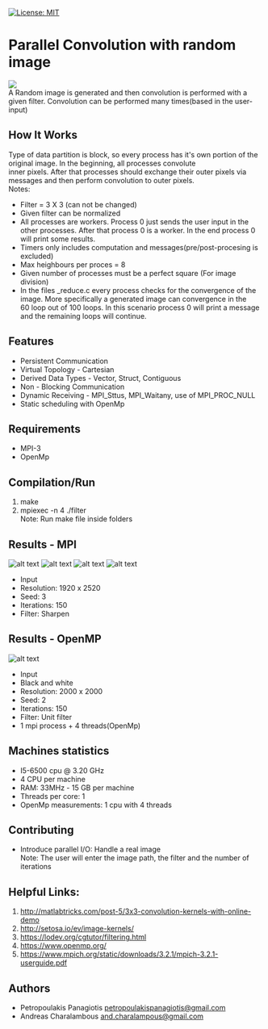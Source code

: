[![License: MIT](https://img.shields.io/badge/License-MIT-yellow.svg)](https://opensource.org/licenses/MIT)
# Parallel Convolution with random image
<img src="https://i1.wp.com/jeanvitor.com/wp-content/uploads/2017/07/6zX2c.png?w=364&ssl=1"> <br />
A Random image is generated and then convolution is performed with a given filter. Convolution can be performed many times(based in the user-input)  <br /> 

## How It Works
Type of data partition is block, so every process has it's own portion of the original image. In the beginning, all processes convolute <br /> inner pixels. After that processes should exchange their outer pixels via messages and then perform convolution to outer pixels.
<br /> 
Notes:
* Filter = 3 X 3 (can not be changed)
* Given filter can be normalized
* All processes are workers. Process 0 just sends the user input in the other processes. After that process 0 is a worker. In the end process 0 will print some results.
* Timers only includes computation and messages(pre/post-procesing is excluded)
* Max heighbours per proces = 8 
* Given number of processes must be a perfect square (For image division)
* In the files _reduce.c every process checks for the convergence of the image. More specifically a generated image can convergence in the <br />
60 loop out of 100 loops. In this scenario process 0 will print a message and the remaining loops will continue.

## Features
* Persistent Communication
* Virtual Topology - Cartesian 
* Derived Data Types - Vector, Struct, Contiguous
* Non - Blocking Communication
* Dynamic Receiving - MPI_Sttus, MPI_Waitany, use of MPI_PROC_NULL 
* Static scheduling with OpenMp

## Requirements
* MPI-3 <br />
* OpenMp <br />

## Compilation/Run
1. make
2. mpiexec -n 4 ./filter <br />
Note: Run make file inside folders  

## Results - MPI
![alt text](https://github.com/PetropoulakisPanagiotis/parallel-convolution/blob/master/results/mpi-bw.png)
![alt text](https://github.com/PetropoulakisPanagiotis/parallel-convolution/blob/master/results/mpi-reduce-bw.png)
![alt text](https://github.com/PetropoulakisPanagiotis/parallel-convolution/blob/master/results/mpi-rgb.png)
![alt text](https://github.com/PetropoulakisPanagiotis/parallel-convolution/blob/master/results/mpi-reduce-rgb.png)

* Input
* Resolution: 1920 x 2520
* Seed: 3
* Iterations: 150
* Filter: Sharpen

## Results - OpenMP
![alt text](https://github.com/PetropoulakisPanagiotis/parallel-convolution/blob/master/results/openmp_plot.png)
* Input
* Black and white
* Resolution: 2000 x 2000
* Seed: 2
* Iterations: 150
* Filter: Unit filter
* 1 mpi process + 4 threads(OpenMp)

## Machines statistics
* I5-6500 cpu @ 3.20 GHz
* 4 CPU per machine
* RAM: 33MHz - 15 GB per machine
* Threads per core: 1
* OpenMp measurements: 1 cpu with 4 threads

## Contributing
* Introduce parallel I/O: Handle a real image <br />
Note: The user will enter the image path, the filter and the number of iterations

## Helpful Links: 
1. http://matlabtricks.com/post-5/3x3-convolution-kernels-with-online-demo
2. http://setosa.io/ev/image-kernels/
3. https://lodev.org/cgtutor/filtering.html
4. https://www.openmp.org/
5. https://www.mpich.org/static/downloads/3.2.1/mpich-3.2.1-userguide.pdf

## Authors
* Petropoulakis Panagiotis petropoulakispanagiotis@gmail.com
* Andreas Charalambous and.charalampous@gmail.com
